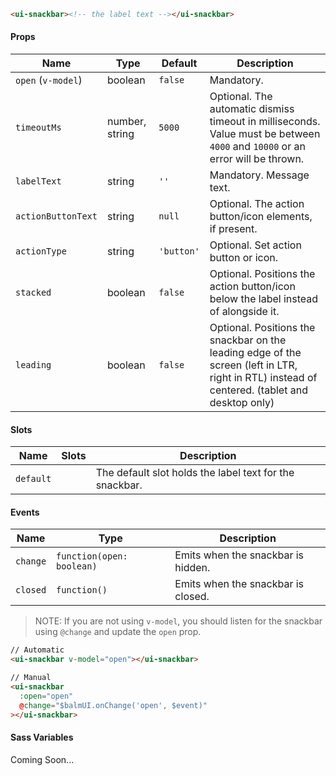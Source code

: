 ```html
<ui-snackbar><!-- the label text --></ui-snackbar>
```

#### Props

| Name               | Type           | Default    | Description                                                                                                                                   |
| ------------------ | -------------- | ---------- | --------------------------------------------------------------------------------------------------------------------------------------------- |
| `open` (`v-model`) | boolean        | `false`    | Mandatory.                                                                                                                                    |
| `timeoutMs`        | number, string | `5000`     | Optional. The automatic dismiss timeout in milliseconds. Value must be between `4000` and `10000` or an error will be thrown.                 |
| `labelText`        | string         | `''`       | Mandatory. Message text.                                                                                                                      |
| `actionButtonText` | string         | `null`     | Optional. The action button/icon elements, if present.                                                                                        |
| `actionType`       | string         | `'button'` | Optional. Set action button or icon.                                                                                                          |
| `stacked`          | boolean        | `false`    | Optional. Positions the action button/icon below the label instead of alongside it.                                                           |
| `leading`          | boolean        | `false`    | Optional. Positions the snackbar on the leading edge of the screen (left in LTR, right in RTL) instead of centered. (tablet and desktop only) |

#### Slots

| Name      | Slots | Description                                             |
| --------- | ----- | ------------------------------------------------------- |
| `default` |       | The default slot holds the label text for the snackbar. |

#### Events

| Name     | Type                      | Description                        |
| -------- | ------------------------- | ---------------------------------- |
| `change` | `function(open: boolean)` | Emits when the snackbar is hidden. |
| `closed` | `function()`              | Emits when the snackbar is closed. |

> NOTE: If you are not using `v-model`, you should listen for the snackbar using `@change` and update the `open` prop.

```html
// Automatic
<ui-snackbar v-model="open"></ui-snackbar>

// Manual
<ui-snackbar
  :open="open"
  @change="$balmUI.onChange('open', $event)"
></ui-snackbar>
```

#### Sass Variables

Coming Soon...

